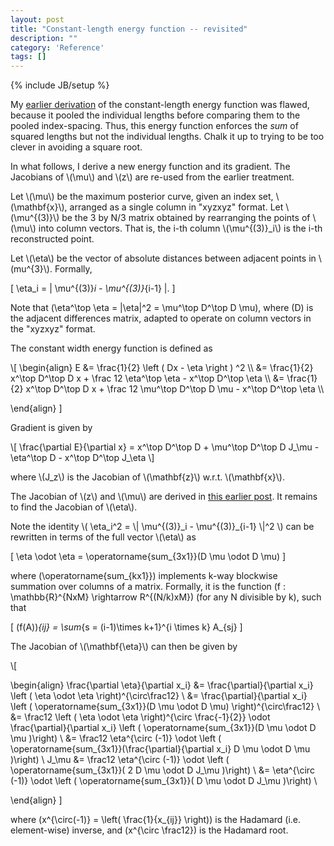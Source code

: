 ```yaml
---
layout: post
title: "Constant-length energy function -- revisited"
description: ""
category: 'Reference'
tags: []
---
```

{% include JB/setup %}

My [earlier derivation]({{site.baseurl}}/2013/12/12/reference/) of the constant-length energy function was flawed, because it pooled the individual lengths before comparing them to the pooled index-spacing.  Thus, this energy function enforces the *sum* of squared lengths but not the individual lengths.  Chalk it up to trying to be too clever in avoiding a square root.

In what follows, I derive a new energy function and its gradient.  The Jacobians of \\(\mu\\) and \\(z\\) are re-used from the earlier treatment.

<div>
<p>
  Let \(\mu\) be the maximum posterior curve, given an index set, \(\mathbf{x}\), arranged as a single column in "xyzxyz" format.  Let \(\mu^{(3)}\) be the 3 by N/3 matrix obtained by rearranging the points of \(\mu\) into column vectors.  That is, the i-th column \(\mu^{(3)}_i\) is the i-th reconstructed point.  
  </p>

<p>
  Let \(\eta\) be the vector of absolute distances between adjacent points in \(mu^{3}\). Formally,
  
\[
    \eta_i = \| \mu^{(3)}_i - \mu^{(3)}_{i-1} \|.
\]

Note that \(\eta^\top \eta = \|\eta\|^2 = \mu^\top D^\top D \mu\), where \(D\) is the adjacent differences matrix, adapted to operate on column vectors in the "xyzxyz" format.

</p>
</div>

The constant width energy function is defined as

<div>
\[
\begin{align}
    E &= \frac{1}{2} \left ( Dx  - \eta \right ) ^2 \\
      &= \frac{1}{2} x^\top D^\top D x + \frac 12 \eta^\top \eta  - x^\top D^\top \eta \\
      &= \frac{1}{2} x^\top D^\top D x + \frac 12 \mu^\top D^\top D \mu  - x^\top D^\top \eta \\

\end{align}
\]
</div>

Gradient is given by 

<div>
\[
    \frac{\partial E}{\partial x} = x^\top D^\top D + \mu^\top D^\top D J_\mu - \eta^\top D - x^\top D^\top J_\eta
\]
</div>

where \\(J_z\\) is the Jacobian of \\(\mathbf{z}\\) w.r.t. \\(\mathbf{x}\\).

The Jacobian of \\(z\\) and \\(\mu\\) are derived in [this earlier post]({{site.baseurl}}/2013/12/12/reference/).  It remains to find the Jacobian of \\(\eta\\).

<div>
Note the identity \( \eta_i^2 = \| \mu^{(3)}_i - \mu^{(3)}_{i-1} \|^2 \) can be rewritten in terms of the full vector \(\eta\) as 

\[
\eta \odot \eta = \operatorname{sum_{3x1}}(D \mu \odot D \mu)
\]

where \(\operatorname{sum_{kx1}}\) implements k-way blockwise summation over columns of a matrix.  Formally, it is the function \(f : \mathbb{R}^{NxM} \rightarrow R^{(N/k)xM}\) (for any N divisible by k), such that 

\[
    (f(A))_{ij} = \sum_{s = (i-1)\times k+1}^{i \times k} A_{sj}
\]
</div>

The Jacobian of \\(\mathbf{\eta}\\) can then be given by

<div>
\[

\begin{align}
\frac{\partial \eta}{\partial x_i} &= \frac{\partial}{\partial x_i} \left ( \eta \odot \eta \right)^{\circ\frac12} \\
                                 &= \frac{\partial}{\partial x_i} \left ( \operatorname{sum_{3x1}}(D \mu \odot D \mu) \right)^{\circ\frac12} \\
                                &= \frac12 \left ( \eta \odot \eta \right)^{\circ \frac{-1}{2}} \odot \frac{\partial}{\partial x_i} 
                                    \left ( \operatorname{sum_{3x1}}(D \mu \odot D \mu )\right) \\
                                &= \frac12 \eta^{\circ (-1)}  \odot
                                     \left ( \operatorname{sum_{3x1}}(\frac{\partial}{\partial x_i} D \mu \odot D \mu )\right) \\
                        J_\mu &= \frac12 \eta^{\circ (-1)}  \odot
                                     \left ( \operatorname{sum_{3x1}}( 2 D \mu \odot D J_\mu )\right) \\
                                &= \eta^{\circ (-1)} \odot \left ( \operatorname{sum_{3x1}}( D \mu \odot D J_\mu )\right) \\

\end{align}
\]

where \(x^{\circ(-1)} = \left( \frac{1}{x_{ij}} \right)\) is the Hadamard (i.e. element-wise) inverse, and \(x^{\circ \frac12}\) is the Hadamard root.
</div>






